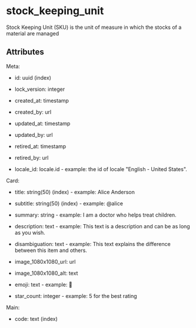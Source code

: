 # stock_keeping_unit


Stock Keeping Unit (SKU) is the unit of measure in which the stocks
of a material are managed

## Attributes

Meta:

* id: uuid (index)

* lock_version: integer

* created_at: timestamp

* created_by: url

* updated_at: timestamp

* updated_by: url

* retired_at: timestamp

* retired_by: url

* locale_id: locale.id - example: the id of locale "English - United States".

Card:

* title: string(50) (index) - example: Alice Anderson

* subtitle: string(50) (index) - example: @alice

* summary: string - example: I am a doctor who helps treat children.

* description: text - example: This text is a description and can be as long as you wish.

* disambiguation: text - example: This text explains the difference between this item and others.

* image_1080x1080_url: url

* image_1080x1080_alt: text

* emoji: text - example: 🚀

* star_count: integer - example: 5 for the best rating

Main:

* code: text (index)


